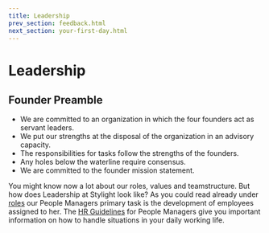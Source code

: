 ```yaml
---
title: Leadership
prev_section: feedback.html
next_section: your-first-day.html
---
```


# Leadership

## Founder Preamble

* We are committed to an organization in which the four founders act as servant leaders. 
* We put our strengths at the disposal of the organization in an advisory capacity. 
* The responsibilities for tasks follow the strengths of the founders. 
* Any holes below the waterline require consensus.
* We are committed to the founder mission statement.

You might know now a lot about our roles, values and teamstructure. But how does Leadership at Stylight look like? As you could read already under [roles](roles.html) our People Managers primary task is the development of employees assigned to her. The [HR Guidelines](https://drive.google.com/drive/u/0/folders/0BxykhaAxvQPrTFVUdlpZQXNneG8) for People Managers give you important information on how to handle situations in your daily working life. 

